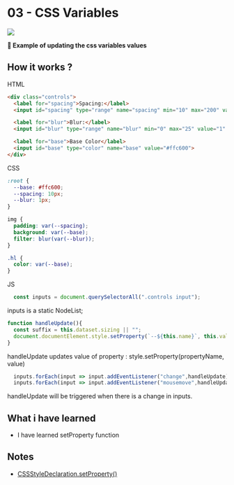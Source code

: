 # 03 - CSS Variables

![](https://github.com/erhanersoz/JavaScript30/blob/master/Screenshots/demo_03.gif?raw=true)

**:art: Example of updating the css variables values**

## How it works ?

HTML

```html
<div class="controls">
  <label for="spacing">Spacing:</label>
  <input id="spacing" type="range" name="spacing" min="10" max="200" value="10" data-sizing="px">

  <label for="blur">Blur:</label>
  <input id="blur" type="range" name="blur" min="0" max="25" value="1" data-sizing="px">

  <label for="base">Base Color</label>
  <input id="base" type="color" name="base" value="#ffc600">
</div>
```

CSS

```css
:root {
  --base: #ffc600;
  --spacing: 10px;
  --blur: 1px;
}

img {
  padding: var(--spacing);
  background: var(--base);
  filter: blur(var(--blur));
}

.hl {
  color: var(--base);
}
```

JS

```js
  const inputs = document.querySelectorAll(".controls input");
```
inputs is a static NodeList;

```js
function handleUpdate(){
  const suffix = this.dataset.sizing || "";
  document.documentElement.style.setProperty(`--${this.name}`, this.value + suffix);
}
```
handleUpdate updates value of property : style.setProperty(propertyName, value)

```js
  inputs.forEach(input => input.addEventListener("change",handleUpdate));
  inputs.forEach(input => input.addEventListener("mousemove",handleUpdate));
```
handleUpdate will be triggered when there is a change in inputs.


## What i have learned

- I have learned setProperty function

## Notes

- [CSSStyleDeclaration.setProperty\(\)](https://developer.mozilla.org/en-us/docs/Web/API/CSSStyleDeclaration/setProperty)
